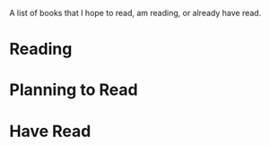 A list of books that I hope to read, am reading, or already have read.

# Reading


# Planning to Read


# Have Read



